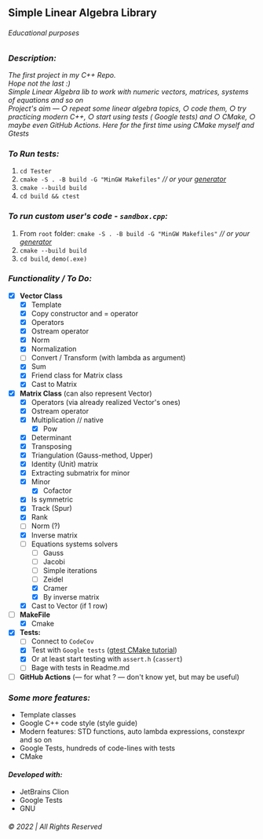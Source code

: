 ## Simple Linear Algebra Library

###### Educational purposes

### _Description:_

_The first project in my C++ Repo.   
Hope not the last :)  
Simple Linear Algebra lib to work with numeric vectors, matrices, systems of equations and so on  
Project's aim — ○ repeat some linear algebra topics, ○ code them, ○ try practicing modern C++, ○ start using tests (
Google tests) and ○ CMake, ○ maybe even GitHub Actions. Here for the first time using CMake myself and Gtests_

### _To Run tests:_

1. `cd Tester`
2. `cmake -S . -B build -G "MinGW Makefiles"` _// or
   your [generator](https://cmake.org/cmake/help/latest/manual/cmake-generators.7.html)_
3. `cmake --build build`
4. `cd build && ctest`

### _To run custom user's code - `sandbox.cpp`:_

1. From `root` folder: `cmake -S . -B build -G "MinGW Makefiles"` _// or
   your [generator](https://cmake.org/cmake/help/latest/manual/cmake-generators.7.html)_
2. `cmake --build build`
3. `cd build`, `demo(.exe)`

### _Functionality / To Do:_

- [x] __Vector Class__
    - [x] Template
    - [x] Copy constructor and = operator
    - [x] Operators
    - [x] Ostream operator
    - [x] Norm
    - [x] Normalization
    - [ ] Convert / Transform (with lambda as argument)
    - [x] Sum
    - [x] Friend class for Matrix class
    - [x] Cast to Matrix
- [x] __Matrix Class__ (can also represent Vector)
    - [x] Operators (via already realized Vector's ones)
    - [x] Ostream operator
    - [x] Multiplication // native
        - [x] Pow
    - [x] Determinant
    - [x] Transposing
    - [x] Triangulation (Gauss-method, Upper)
    - [x] Identity (Unit) matrix
    - [x] Extracting submatrix for minor
    - [x] Minor
        - [x] Cofactor
    - [x] Is symmetric
    - [x] Track (Spur)
    - [x] Rank
    - [ ] Norm (?)
    - [x] Inverse matrix
    - [ ] Equations systems solvers
        - [ ] Gauss
        - [ ] Jacobi
        - [ ] Simple iterations
        - [ ] Zeidel
        - [x] Cramer
        - [x] By inverse matrix
    - [x] Cast to Vector (if 1 row)
- [ ] __MakeFile__
    - [x] Cmake
- [x] __Tests:__
    - [ ] Connect to `CodeCov`
    - [x] Test with `Google tests` ([gtest CMake tutorial](https://google.github.io/googletest/quickstart-cmake.html))
    - [x] Or at least start testing with `assert.h` (`cassert`)
    - [ ] Bage with tests in Readme.md
- [ ] __GitHub Actions__ (— for what ? — don't know yet, but may be useful)

### _Some more features:_

* Template classes
* Google C++ code style (style guide)
* Modern features: STD functions, auto lambda expressions, constexpr and so on
* Google Tests, hundreds of code-lines with tests
* CMake

#### _Developed with:_

* JetBrains Clion
* Google Tests
* GNU &nbsp;

###### © 2022 | All Rights Reserved